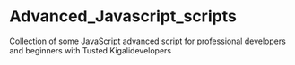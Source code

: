 # Advanced_Javascript_scripts
Collection of some JavaScript advanced script for professional developers and beginners with Tusted  Kigalidevelopers
